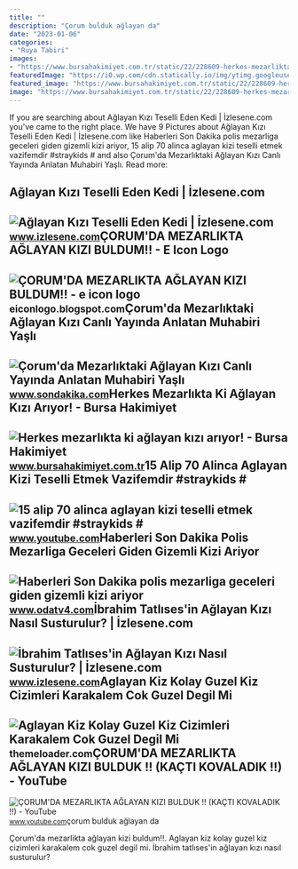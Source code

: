 ```yaml
---
title: ""
description: "Çorum bulduk ağlayan da"
date: "2023-01-06"
categories:
- "Ruya Tabiri"
images:
- "https://www.bursahakimiyet.com.tr/static/22/228609-herkes-mezarlikta-ki-aglayan-kizi-ariyor-5aecd79f284e6-x750.jpg"
featuredImage: "https://i0.wp.com/cdn.statically.io/img/ytimg.googleusercontent.com/vi/Kr8VHqXwTSY/maxresdefault.jpg?resize=650,400"
featured_image: "https://www.bursahakimiyet.com.tr/static/22/228609-herkes-mezarlikta-ki-aglayan-kizi-ariyor-5aecd79f284e6-x750.jpg"
image: "https://www.bursahakimiyet.com.tr/static/22/228609-herkes-mezarlikta-ki-aglayan-kizi-ariyor-5aecd79f284e6-x750.jpg"
---
```


If you are searching about Ağlayan Kızı Teselli Eden Kedi | İzlesene.com you've came to the right place. We have 9 Pictures about Ağlayan Kızı Teselli Eden Kedi | İzlesene.com like Haberleri Son Dakika polis mezarliga geceleri giden gizemli kizi ariyor, 15 alip 70 alinca aglayan kizi teselli etmek vazifemdir #straykids # and also Çorum'da Mezarlıktaki Ağlayan Kızı Canlı Yayında Anlatan Muhabiri Yaşlı. Read more:

Ağlayan Kızı Teselli Eden Kedi | İzlesene.com
---------------------------------------------

 ![Ağlayan Kızı Teselli Eden Kedi | İzlesene.com](https://i1.imgiz.com/rshots/10550/aglayan-kizi-teselli-eden-kedi_10550623-2830_747x420.jpg) <small>www.izlesene.com</small>ÇORUM'DA MEZARLIKTA AĞLAYAN KIZI BULDUM!! - E Icon Logo
-------------------------------------------------------

 ![ÇORUM'DA MEZARLIKTA AĞLAYAN KIZI BULDUM!! - e icon logo](https://i.ytimg.com/vi/_R20wb0f79M/maxresdefault.jpg) <small>eiconlogo.blogspot.com</small>Çorum'da Mezarlıktaki Ağlayan Kızı Canlı Yayında Anlatan Muhabiri Yaşlı
-----------------------------------------------------------------------

 ![Çorum'da Mezarlıktaki Ağlayan Kızı Canlı Yayında Anlatan Muhabiri Yaşlı](https://i2.sdacdn.com/haber/2018/05/09/corum-da-mezarliktaki-aglayan-kizi-canli-yayinda-10832131_8057_amp.jpg) <small>www.sondakika.com</small>Herkes Mezarlıkta Ki Ağlayan Kızı Arıyor! - Bursa Hakimiyet
-----------------------------------------------------------

 ![Herkes mezarlıkta ki ağlayan kızı arıyor! - Bursa Hakimiyet](https://www.bursahakimiyet.com.tr/static/22/228609-herkes-mezarlikta-ki-aglayan-kizi-ariyor-5aecd79f284e6-x750.jpg) <small>www.bursahakimiyet.com.tr</small>15 Alip 70 Alinca Aglayan Kizi Teselli Etmek Vazifemdir #straykids #
--------------------------------------------------------------------

 ![15 alip 70 alinca aglayan kizi teselli etmek vazifemdir #straykids #](https://i.ytimg.com/vi/rF-s0-g8olk/hq2.jpg?sqp=-oaymwEoCOADEOgC8quKqQMcGADwAQH4Ac4FgAKACooCDAgAEAEYSSBTKHIwDw==&rs=AOn4CLALNI-uP2dcxEAX2V-Y1qjKAYXZDQ) <small>www.youtube.com</small>Haberleri Son Dakika Polis Mezarliga Geceleri Giden Gizemli Kizi Ariyor
-----------------------------------------------------------------------

 ![Haberleri Son Dakika polis mezarliga geceleri giden gizemli kizi ariyor](https://cdn.odatv4.com/images/2018_05/2018_05_02/polis-geceleri-mezarlikta-aglayan-kizi-ariyor-02051831_l2.jpg) <small>www.odatv4.com</small>İbrahim Tatlıses'in Ağlayan Kızı Nasıl Susturulur? | İzlesene.com
-----------------------------------------------------------------

 ![İbrahim Tatlıses'in Ağlayan Kızı Nasıl Susturulur? | İzlesene.com](https://i1.imgiz.com/rshots/8081/ibrahim-tatlisesin-aglayan-kizi-nasil-susturulur_8081110-21740_600x315.jpg) <small>www.izlesene.com</small>Aglayan Kiz Kolay Guzel Kiz Cizimleri Karakalem Cok Guzel Degil Mi
------------------------------------------------------------------

 ![Aglayan Kiz Kolay Guzel Kiz Cizimleri Karakalem Cok Guzel Degil Mi](https://i0.wp.com/cdn.statically.io/img/ytimg.googleusercontent.com/vi/Kr8VHqXwTSY/maxresdefault.jpg?resize=650,400) <small>themeloader.com</small>ÇORUM'DA MEZARLIKTA AĞLAYAN KIZI BULDUK !! (KAÇTI KOVALADIK !!) - YouTube
-------------------------------------------------------------------------

 ![ÇORUM'DA MEZARLIKTA AĞLAYAN KIZI BULDUK !! (KAÇTI KOVALADIK !!) - YouTube](https://i.ytimg.com/vi/MSbKoDTLI1I/maxresdefault.jpg) <small>www.youtube.com</small>çorum bulduk ağlayan da

Çorum'da mezarlikta ağlayan kizi buldum!!. Aglayan kiz kolay guzel kiz cizimleri karakalem cok guzel degil mi. İbrahim tatlıses'in ağlayan kızı nasıl susturulur?
